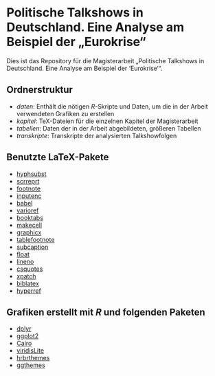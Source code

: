 # Politische Talkshows in Deutschland. Eine Analyse am Beispiel der „Eurokrise“

Dies ist das Repository für die Magisterarbeit „Politische Talkshows in Deutschland. Eine Analyse am Beispiel der ‘Eurokrise‘“.

## Ordnerstruktur

- *daten*: Enthält die nötigen *R*-Skripte und Daten, um die in der Arbeit verwendeten Grafiken zu erstellen
- *kapitel*: TeX-Dateien für die einzelnen Kapitel der Magisterarbeit
- *tabellen*: Daten der in der Arbeit abgebildeten, größeren Tabellen
- *transkripte*: Transkripte der analysierten Talkshowfolgen

## Benutzte LaTeX-Pakete

- [hyphsubst](https://ctan.org/pkg/hyphsubst)
- [scrreprt](https://ctan.org/pkg/scrreprt)
- [footnote](https://ctan.org/pkg/footnote)
- [inputenc](https://ctan.org/pkg/inputenc)
- [babel](https://ctan.org/pkg/babel)
- [varioref](https://ctan.org/pkg/varioref)
- [booktabs](https://ctan.org/pkg/booktabs)
- [makecell](https://ctan.org/pkg/makecell)
- [graphicx](https://ctan.org/pkg/graphicx)
- [tablefootnote]()
- [subcaption](https://ctan.org/pkg/subcaption)
- [float](https://ctan.org/pkg/float)
- [lineno](https://ctan.org/pkg/lineno)
- [csquotes](https://ctan.org/pkg/csquotes)
- [xpatch](https://ctan.org/pkg/xpatch)
- [biblatex](https://ctan.org/pkg/biblatex)
- [hyperref](https://ctan.org/pkg/hyperref)

## Grafiken erstellt mit *R* und folgenden Paketen

- [dplyr](https://dplyr.tidyverse.org/)
- [ggplot2](https://ggplot2.tidyverse.org/)
- [Cairo](https://www.rforge.net/Cairo/)
- [viridisLite](https://github.com/sjmgarnier/viridisLite)
- [hrbrthemes](https://hrbrmstr.github.io/hrbrthemes/)
- [ggthemes](https://github.com/jrnold/ggthemes/)

